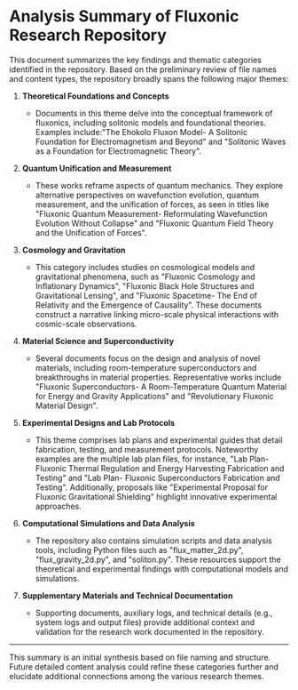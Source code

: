 # Analysis Summary of Fluxonic Research Repository

This document summarizes the key findings and thematic categories identified in the repository. Based on the preliminary review of file names and content types, the repository broadly spans the following major themes:

1. **Theoretical Foundations and Concepts**
   - Documents in this theme delve into the conceptual framework of fluxonics, including solitonic models and foundational theories. Examples include:"The Ehokolo Fluxon Model- A Solitonic Foundation for Electromagnetism and Beyond" and "Solitonic Waves as a Foundation for Electromagnetic Theory".

2. **Quantum Unification and Measurement**
   - These works reframe aspects of quantum mechanics. They explore alternative perspectives on wavefunction evolution, quantum measurement, and the unification of forces, as seen in titles like "Fluxonic Quantum Measurement- Reformulating Wavefunction Evolution Without Collapse" and "Fluxonic Quantum Field Theory and the Unification of Forces".

3. **Cosmology and Gravitation**
   - This category includes studies on cosmological models and gravitational phenomena, such as "Fluxonic Cosmology and Inflationary Dynamics", "Fluxonic Black Hole Structures and Gravitational Lensing", and "Fluxonic Spacetime- The End of Relativity and the Emergence of Causality". These documents construct a narrative linking micro-scale physical interactions with cosmic-scale observations.

4. **Material Science and Superconductivity**
   - Several documents focus on the design and analysis of novel materials, including room-temperature superconductors and breakthroughs in material properties. Representative works include "Fluxonic Superconductors- A Room-Temperature Quantum Material for Energy and Gravity Applications" and "Revolutionary Fluxonic Material Design".

5. **Experimental Designs and Lab Protocols**
   - This theme comprises lab plans and experimental guides that detail fabrication, testing, and measurement protocols. Noteworthy examples are the multiple lab plan files, for instance, "Lab Plan- Fluxonic Thermal Regulation and Energy Harvesting Fabrication and Testing" and "Lab Plan- Fluxonic Superconductors Fabrication and Testing". Additionally, proposals like "Experimental Proposal for Fluxonic Gravitational Shielding" highlight innovative experimental approaches.

6. **Computational Simulations and Data Analysis**
   - The repository also contains simulation scripts and data analysis tools, including Python files such as "flux_matter_2d.py", "flux_gravity_2d.py", and "soliton.py". These resources support the theoretical and experimental findings with computational models and simulations.

7. **Supplementary Materials and Technical Documentation**
   - Supporting documents, auxiliary logs, and technical details (e.g., system logs and output files) provide additional context and validation for the research work documented in the repository.

---

This summary is an initial synthesis based on file naming and structure. Future detailed content analysis could refine these categories further and elucidate additional connections among the various research themes. 